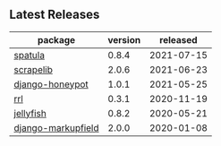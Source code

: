 ## Latest Releases
| package | version | released |
|--------------|-----------|-------------|
| [spatula](https://github.com/jamesturk/spatula) | 0.8.4 | 2021-07-15 |
| [scrapelib](https://github.com/jamesturk/scrapelib) | 2.0.6 | 2021-06-23 |
| [django-honeypot](https://github.com/jamesturk/django-honeypot) | 1.0.1 | 2021-05-25 |
| [rrl](https://github.com/jamesturk/rrl) | 0.3.1 | 2020-11-19 |
| [jellyfish](https://github.com/jamesturk/jellyfish) | 0.8.2 | 2020-05-21 |
| [django-markupfield](https://github.com/jamesturk/django-markupfield) | 2.0.0 | 2020-01-08 |
